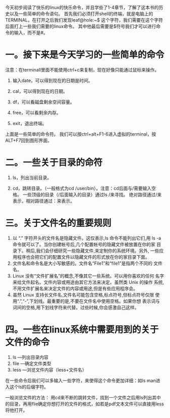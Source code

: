 今天初步阅读了快乐的linux的快乐命令，并且学些了1-4章节，了解了这本书的历史以及一些简单的命令语句。
首先我们必须打开shell的终端，就是电脑上的TERMINAL，在打开之后我们发现leaf@hole:~$ 这个字符，我们需要在这个字符后面打上一些我们需要的linux命令。
其中他最后需要是$符号我们才可以进行命令的输入，而不是#。

# 一。接下来是今天学习的一些简单的命令

注意：在terminall里面不能使用ctrl+c来复制，现在好像只能通过鼠标来操作。

1. 输入date，可以得到现在的日期是时间。

2. cal，可以得到现在的日期。

3. df，可以看磁盘剩余空间容量。

4. free，可以看剩余内存。

5. exit，退出终端。

上面是一些简单的命令符。
我们可以按ctrl+alt+F1-6进入虚拟的terminal，按ALT+F7回到图形界面。

# 二。一些关于目录的命符

1. ls，列出当前目录。

2. cd，跳转目录。（一般格式为cd /user/bin）。注意：cd后面与/需要输入空格。
一些顶级的目录（/后面输入的目录）通过ls /来寻找。
绝对路径通过/来表示，相对路径通过：来表示。

# 三。关于文件名的重要规则

1. 以 “.” 字符开头的文件名是隐藏文件。这仅表示,ls 命令不能列出它们,用 ls
-a 命令就可以了。当你创建帐号后,几个配置帐号的隐藏文件被放置在你的家
目录下。稍后,我们会仔细研究一些隐藏文件,来定制你的系统环境。另外,
一些应用程序也会把它们的配置文件以隐藏文件的形式放在你的家目录下面。
2. 文件名和命令名是大小写敏感的。文件名“File1”和“file1”是指两个不同的
文件名。
3. Linux 没有“文件扩展名”的概念,不像其它一些系统。可以用你喜欢的任何
名字来给文件起名。文件内容或用途由其它方法来决定。虽然类 Unix 的操作
系统,不用文件扩展名来决定文件的内容或用途,但是有些应用程序会。
4. 虽然 Linux 支持长文件名,文件名可能包含空格,标点符号,但标点符号仅限
使用“.”,“-”,下划线。最重要的是,不要在文件名中使用空格。如果你想
表示词与词间的空格,用下划线字符来代替。过些时候,你会感激自己这样。

# 四。一些在linux系统中需要用到的关于文件的命令

1. ls —列出目录内容
2. file —确定文件类型
3. less —浏览文件内容（less+文件名）
 
在一些命令后我们可以多输入一些字符，来使得这个命令更加详细：如ls man进入这个ls的后缀字符。

一般浏览文件的方法：
用cd来不断的跳转文件，找到一个文件之后用ls列出其中的目录，再用flie确定你想打开的文件的格式，如若是pdf文本文件可以直接用less将他打开。




